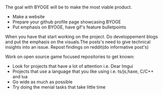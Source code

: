 The goal with BYOGE will be to make the most viable product.

- Make a website
- Prepare your github profile page showcasing BYOGE
- Put emphasis on BYOGE, have gif's feature bulletpoints

When you have that start working on the project.
Do developpement blogs and put the emphasis on the visuals.The posts's need to give technical insights into an issue.
Repost findings on reddit(do informative post's)

Work on open source game focused repositories to get known:
- Look for projects that have a lot of attention i.e. Dear Imgui
- Projects that use a language that you like using i.e. ts/js,haxe, C/C++ and lua
- Go wide as much as possible
- Try doing the menial tasks that take little time
